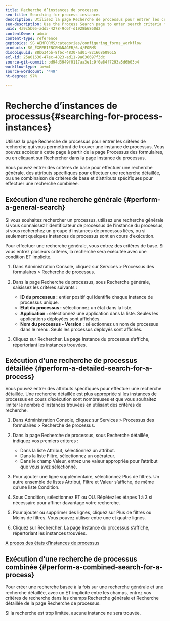 ```yaml
---
title: Recherche d’instances de processus
seo-title: Searching for process instances
description: Utilisez la page Recherche de processus pour entrer les critères de recherche qui vous permettront de trouver une instance de processus.
seo-description: Use the Process Search page to enter search criteria for finding a process instance.
uuid: 4a9c5b05-add5-4278-9c6f-d1928b6860d2
contentOwner: admin
content-type: reference
geptopics: SG_AEMFORMS/categories/configuring_forms_workflow
products: SG_EXPERIENCEMANAGER/6.4/FORMS
discoiquuid: 88b634bb-8f6c-4830-ad01-821668609615
exl-id: 25a01630-47ec-4823-ad11-9a636697f3dc
source-git-commit: bd94d3949f0117aa3e1c9f0e84f7293a5d6b03b4
workflow-type: tm+mt
source-wordcount: '449'
ht-degree: 97%

---
```


# Recherche d’instances de processus{#searching-for-process-instances}

Utilisez la page Recherche de processus pour entrer les critères de recherche qui vous permettront de trouver une instance de processus. Vous pouvez accéder à cette page à partir de la page Processus des formulaires, ou en cliquant sur Rechercher dans la page Instance du processus.

Vous pouvez entrer des critères de base pour effectuer une recherche générale, des attributs spécifiques pour effectuer une recherche détaillée, ou une combinaison de critères de base et d’attributs spécifiques pour effectuer une recherche combinée.

## Exécution d’une recherche générale {#perform-a-general-search}

Si vous souhaitez rechercher un processus, utilisez une recherche générale si vous connaissez l’identificateur de processus de l’instance du processus, si vous recherchez un groupe d’instances de processus liées, ou si seulement quelques instances de processus sont en cours d’exécution.

Pour effectuer une recherche générale, vous entrez des critères de base. Si vous entrez plusieurs critères, la recherche sera exécutée avec une condition ET implicite.

1. Dans Administration Console, cliquez sur Services > Processus des formulaires > Recherche de processus.
1. Dans la page Recherche de processus, sous Recherche générale, saisissez les critères suivants :

   * **ID du processus :** entier positif qui identifie chaque instance de processus unique.
   * **Etat du processus :** sélectionnez un état dans la liste.
   * **Application :** sélectionnez une application dans la liste. Seules les applications déployées sont affichées.
   * **Nom du processus - Version :** sélectionnez un nom de processus dans le menu. Seuls les processus déployés sont affichés.

1. Cliquez sur Rechercher. La page Instance du processus s’affiche, répertoriant les instances trouvées.

## Exécution d’une recherche de processus détaillée {#perform-a-detailed-search-for-a-process}

Vous pouvez entrer des attributs spécifiques pour effectuer une recherche détaillée. Une recherche détaillée est plus appropriée si les instances de processus en cours d’exécution sont nombreuses et que vous souhaitez limiter le nombre d’instances trouvées en utilisant des critères de recherche.

1. Dans Administration Console, cliquez sur Services > Processus des formulaires > Recherche de processus.
1. Dans la page Recherche de processus, sous Recherche détaillée, indiquez vos premiers critères :

   * Dans la liste Attribut, sélectionnez un attribut.
   * Dans la liste Filtre, sélectionnez un opérateur.
   * Dans le champ Valeur, entrez une valeur appropriée pour l’attribut que vous avez sélectionné.

1. Pour ajouter une ligne supplémentaire, sélectionnez Plus de filtres. Un autre ensemble de listes Attribut, Filtre et Valeur s’affiche, de même qu’une liste Condition.
1. Sous Condition, sélectionnez ET ou OU. Répétez les étapes 1 à 3 si nécessaire pour affiner davantage votre recherche.
1. Pour ajouter ou supprimer des lignes, cliquez sur Plus de filtres ou Moins de filtres. Vous pouvez utiliser entre une et quatre lignes.
1. Cliquez sur Rechercher. La page Instance du processus s’affiche, répertoriant les instances trouvées.

[A propos des états d’instances de processus](/help/forms/using/admin-help/processes.md#about-process-instance-statuses)

## Exécution d’une recherche de processus combinée {#perform-a-combined-search-for-a-process}

Pour créer une recherche basée à la fois sur une recherche générale et une recherche détaillée, avec un ET implicite entre les champs, entrez vos critères de recherche dans les champs Recherche générale et Recherche détaillée de la page Recherche de processus.

Si la recherche est trop limitée, aucune instance ne sera trouvée.
